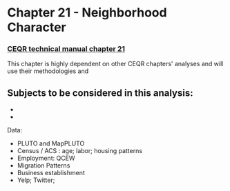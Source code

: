 # Chapter 21 - Neighborhood Character
### [CEQR technical manual chapter 21](https://www1.nyc.gov/assets/oec/technical-manual/05_Socioeconomic_Conditions_2014.pdf)
This chapter is highly dependent on other CEQR chapters' analyses and will use their methodologies and 

Subjects to be considered in this analysis:
- 
-
-

Data:
- PLUTO and MapPLUTO
- Census / ACS : age; labor; housing patterns
- Employment: QCEW 
- Migration Patterns
- Business establishment
- Yelp; Twitter; 

